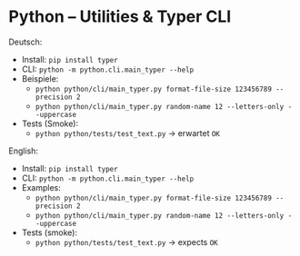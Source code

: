 # Python – Utilities & Typer CLI

Deutsch:
- Install: `pip install typer`
- CLI: `python -m python.cli.main_typer --help`
- Beispiele:
  - `python python/cli/main_typer.py format-file-size 123456789 --precision 2`
  - `python python/cli/main_typer.py random-name 12 --letters-only --uppercase`
- Tests (Smoke):
  - `python python/tests/test_text.py` → erwartet `OK`

English:
- Install: `pip install typer`
- CLI: `python -m python.cli.main_typer --help`
- Examples:
  - `python python/cli/main_typer.py format-file-size 123456789 --precision 2`
  - `python python/cli/main_typer.py random-name 12 --letters-only --uppercase`
- Tests (smoke):
  - `python python/tests/test_text.py` → expects `OK`
